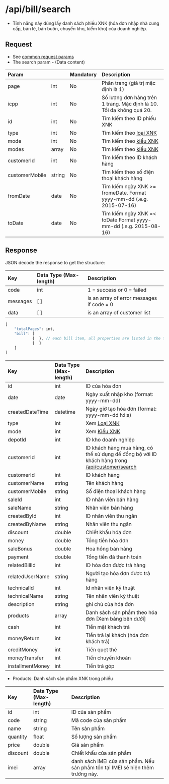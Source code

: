 # /api/bill/search

* Tính năng này dùng lấy danh sách phiếu XNK \(hóa đơn nhập nhà cung cấp, bán lẻ, bán buôn, chuyển kho, kiểm kho\) của doanh nghiệp.

## Request

* See [common request params](../getting-started/api.md#request)
* The search param - \(Data content\)

| Param |  | Mandatory | Description |
| :--- | :--- | :--- | :--- |
| page | int | No | Phân trang \(giá trị mặc định là 1\) |
| icpp | int | No | Số lượng đơn hàng trên 1 trang. Mặc định là 10. Tối đa không quá 20. |
| id | int | No | Tìm kiếm theo ID phiếu XNK |
| type | int | No | Tìm kiếm theo [loại XNK](../getting-started/glossary.md#inventory) |
| mode | int | No | Tìm kiếm theo [kiểu XNK](../getting-started/glossary.md#inventory) |
| modes | array | No | Tìm kiếm theo [kiểu XNK](../getting-started/glossary.md#inventory) |
| customerId | int | No | Tìm kiếm theo ID khách hàng |
| customerMobile | string | No | Tìm kiếm theo số điện thoại khách hàng |
| fromDate | date | No | Tìm kiếm ngày XNK &gt;= fromeDate. Format yyyy-mm-dd \(.e.g. 2015-07-16\) |
| toDate | date | No | Tìm kiếm ngày XNK =&lt; toDate Format yyyy-mm-dd \(.e.g. 2015-08-16\) |

## Response

JSON decode the response to get the structure:

| Key | Data Type \(Max-length\) | Description |
| :--- | :--- | :--- |
| code | int | 1 = success or 0 = failed |
| messages | \[ \] | is an array of error messages if code = 0 |
| data | \[ \] | is an array of customer list |

```javascript
[
    "totalPages": int,
    "bill": [
            {  }, // each bill item, all properties are listed in the table below
            {  }
    ]
]
```

| Key | Data Type \(Max-length\) | Description |
| :--- | :--- | :--- |
| id | int | ID của hóa đơn |
| date | date | Ngày xuất nhập kho \(format: yyyy-mm-dd\) |
| createdDateTime | datetime | Ngày giờ tạo hóa đơn \(format: yyyy-mm-dd h:i:s\) |
| type | int | Xem [Loại XNK](../getting-started/glossary.md#inventory) |
| mode | int | Xem [Kiểu XNK](../getting-started/glossary.md#inventory) |
| depotId | int | ID kho doanh nghiệp |
| customerId | int | ID khách hàng mua hàng, có thể sử dụng để đồng bộ với ID khách hàng trong [/api/customer/search](search-1.md) |
| customerId | int | ID khách hàng |
| customerName | string | Tên khách hàng |
| customerMobile | string | Số điện thoại khách hàng |
| saleId | int | ID nhân viên bán hàng |
| saleName | string | Nhân viên bán hàng |
| createdById | int | ID nhân viên thu ngân |
| createdByName | string | Nhân viên thu ngân |
| discount | double | Chiết khấu hóa đơn |
| money | double | Tổng tiền hóa đơn |
| saleBonus | double | Hoa hồng bán hàng |
| payment | double | Tổng tiền đã thanh toán |
| relatedBillId | int | ID hóa đơn được trả hàng |
| relatedUserName | string | Người tạo hóa đơn được trả hàng |
| technicalId | int | Id nhân viên kỹ thuật |
| technicalName | string | Tên nhân viên kỹ thuật |
| description | string | ghi chú của hóa đơn |
| products | array | Danh sách sản phẩm theo hóa đơn \[Xem bảng bên dưới\] |
| cash | int | Tiền mặt khách trả |
| moneyReturn | int | Tiền trả lại khách (hóa đơn khách trả) |
| creditMoney | int | Tiền quẹt thẻ |
| moneyTransfer | int | Tiền chuyển khoản |
| installmentMoney | int | Tiền trả góp |

* Products: Danh sách sản phẩm XNK trong phiếu

| Key | Data Type \(Max-length\) | Description |
| :--- | :--- | :--- |
| id | int | ID của sản phẩm |
| code | string | Mã code của sản phẩm |
| name | string | Tên sản phẩm |
| quantity | float | Số lượng sản phẩm |
| price | double | Giá sản phẩm |
| discount | double | Chiết khấu của sản phẩm |
| imei | array | danh sách IMEI của sản phẩm. Nếu sản phẩm tồn tại IMEI sẽ hiện thêm trường này. |

